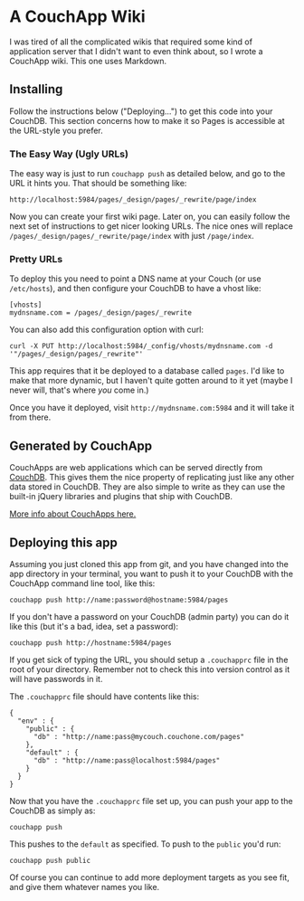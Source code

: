 # A CouchApp Wiki

I was tired of all the complicated wikis that required some kind of application server that I didn't want to even think about, so I wrote a CouchApp wiki. This one uses Markdown.

## Installing

Follow the instructions below ("Deploying...") to get this code into your CouchDB. This section concerns how to make it so Pages is accessible at the URL-style you prefer.

### The Easy Way (Ugly URLs)

The easy way is just to run `couchapp push` as detailed below, and go to the URL it hints you. That should be something like:

    http://localhost:5984/pages/_design/pages/_rewrite/page/index

Now you can create your first wiki page. Later on, you can easily follow the next set of instructions to get nicer looking URLs. The nice ones will replace `/pages/_design/pages/_rewrite/page/index` with just `/page/index`.

### Pretty URLs

To deploy this you need to point a DNS name at your Couch (or use `/etc/hosts`), and then configure your CouchDB to have a vhost like:

    [vhosts]
    mydnsname.com = /pages/_design/pages/_rewrite

You can also add this configuration option with curl:

    curl -X PUT http://localhost:5984/_config/vhosts/mydnsname.com -d '"/pages/_design/pages/_rewrite"'

This app requires that it be deployed to a database called `pages`. I'd like to make that more dynamic, but I haven't quite gotten around to it yet (maybe I never will, that's where *you* come in.)

Once you have it deployed, visit `http://mydnsname.com:5984` and it will take it from there.


## Generated by CouchApp

CouchApps are web applications which can be served directly from [CouchDB](http://couchdb.apache.org). This gives them the nice property of replicating just like any other data stored in CouchDB. They are also simple to write as they can use the built-in jQuery libraries and plugins that ship with CouchDB.

[More info about CouchApps here.](http://couchapp.org)

## Deploying this app

Assuming you just cloned this app from git, and you have changed into the app directory in your terminal, you want to push it to your CouchDB with the CouchApp command line tool, like this:

    couchapp push http://name:password@hostname:5984/pages

If you don't have a password on your CouchDB (admin party) you can do it like this (but it's a bad, idea, set a password):

    couchapp push http://hostname:5984/pages

If you get sick of typing the URL, you should setup a `.couchapprc` file in the root of your directory. Remember not to check this into version control as it will have passwords in it.

The `.couchapprc` file should have contents like this:

    {
      "env" : {
        "public" : {
          "db" : "http://name:pass@mycouch.couchone.com/pages"
        },
        "default" : {
          "db" : "http://name:pass@localhost:5984/pages"
        }
      }
    }

Now that you have the `.couchapprc` file set up, you can push your app to the CouchDB as simply as:

    couchapp push

This pushes to the `default` as specified. To push to the `public` you'd run:

    couchapp push public

Of course you can continue to add more deployment targets as you see fit, and give them whatever names you like.
